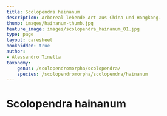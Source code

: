 ```yaml
---
title: Scolopendra hainanum
description: Arboreal lebende Art aus China und Hongkong.
thumb: images/hainanum-thumb.jpg
feature_image: images/scolopendra_hainanum_01.jpg
type: page
layout: caresheet
bookhidden: true
author:
- Alessandro Tinella
taxonomy:
    genus: /scolopendromorpha/scolopendra/
    species: /scolopendromorpha/scolopendra/hainanum
---
```

# Scolopendra hainanum
